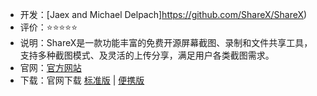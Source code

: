 - 开发：[Jaex and Michael Delpach]https://github.com/ShareX/ShareX)
- 评价：⭐⭐⭐⭐⭐
- 说明：ShareX是一款功能丰富的免费开源屏幕截图、录制和文件共享工具，支持多种截图模式、及灵活的上传分享，满足用户各类截图需求。
- 官网：[官方网站](https://getsharex.com/) 
- 下载：官网下载 [标准版](https://github.com/ShareX/ShareX/releases/download/v16.0.1/ShareX-16.0.1-setup.exe) | [便携版](https://github.com/ShareX/ShareX/releases/download/v16.0.1/ShareX-16.0.1-portable.zip)
 